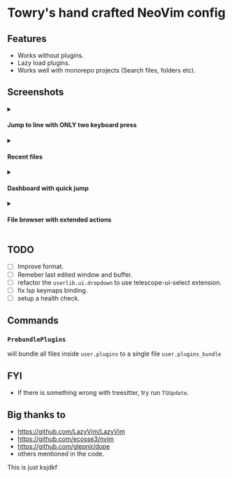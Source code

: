 # Towry's hand crafted NeoVim config

## Features

- Works without plugins.
- Lazy load plugins.
- Works well with monorepo projects (Search files, folders etc).

## Screenshots

<details><summary><h4>Jump to line with ONLY two keyboard press</h4></summary>
<img width="1101" alt="截屏2023-08-21 17 10 16" src="https://github.com/towry/nvim/assets/8279858/c4eade65-56af-40da-95de-5ea7e234c3fc">
</details> 
<details><summary><h4>Recent files</h4></summary>
<img width="923" alt="截屏2023-08-21 17 09 45" src="https://github.com/towry/nvim/assets/8279858/c8226216-331c-4a0a-b087-f644ec155ff5">
</details> 
<details><summary><h4>Dashboard with quick jump</h4></summary>
<p>
<img width="833" alt="截屏2023-08-21 17 09 32" src="https://github.com/towry/nvim/assets/8279858/f7238fb5-0799-45ee-9d10-61e1068fcfd0">
</p>
</details> 
<details><summary><h4>File browser with extended actions</h4></summary>
<img width="998" alt="截屏2023-08-21 17 11 01" src="https://github.com/towry/nvim/assets/8279858/fa8fa272-9c48-4ba3-933e-27e26adb5ffa">
</details>

## TODO

- [ ] Improve format.
- [ ] Remeber last edited window and buffer.
- [ ] refactor the `userlib.ui.dropdown` to use telescope-ui-select extension.
- [ ] fix lsp keymaps binding.
- [ ] setup a health check.

## Commands

### `PrebundlePlugins`

will bundle all files inside `user.plugins` to a single file `user.plugins_bundle`

## FYI

- If there is something wrong with treesitter, try run `TSUpdate`.

## Big thanks to

- https://github.com/LazyVim/LazyVim
- https://github.com/ecosse3/nvim
- https://github.com/glepnir/dope
- others mentioned in the code.

This is just ksjdkf
